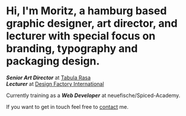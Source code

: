 # Hi, I'm Moritz, a hamburg based graphic designer, art director, and lecturer with special focus on branding, typography and packaging design.

**_Senior Art Director_** at [Tabula Rasa](https://tabula-rasa.studio/)<br>
**_Lecturer_** at [Design Factory International](https://design-factory.de/)

Currently training as a **_Web Developer_** at neuefische/Spiced-Academy.

If you want to get in touch feel free to [contact](contact@moritzhoyer.de) me.

